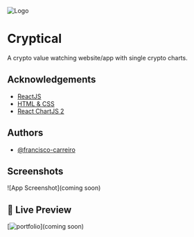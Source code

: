 ![Logo](https://i.ibb.co/j8B38cP/logo.png)


# Cryptical 

A crypto value watching website/app with single crypto charts.



## Acknowledgements
 - [ReactJS ](https://reactjs.org/docs/getting-started.html)
 - [HTML & CSS](https://developer.mozilla.org/en-US/docs/Learn/CSS)
 - [React ChartJS 2](https://react-chartjs-2.js.org/)
 
## Authors

- [@francisco-carreiro](https://www.github.com/francisco-carreiro)


## Screenshots

![App Screenshot](coming soon)


## 🔗 Live Preview
[![portfolio](https://img.shields.io/badge/Cryptical-blue)](coming soon)
